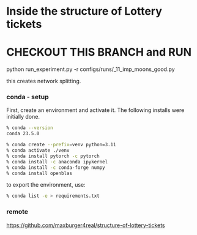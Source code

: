 # Inside the structure of Lottery tickets


# CHECKOUT THIS BRANCH  and RUN 
python run_experiment.py -r configs/runs/_11_imp_moons_good.py

this creates network splitting.


### conda - setup

First, create an environment and activate it.
The following installs were initially done.
```zsh
% conda --version  
conda 23.5.0

% conda create --prefix=venv python=3.11
% conda activate ./venv                 
% conda install pytorch -c pytorch      
% conda install -c anaconda ipykernel    
% conda install -c conda-forge numpy      
% conda install openblas                    
```

to export the environment, use:
```zsh
% conda list -e > requirements.txt
```

### remote 
https://github.com/maxburger4real/structure-of-lottery-tickets
